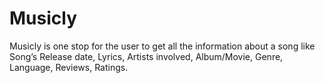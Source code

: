 # Musicly
Musicly is one stop for the user to get all the information about a song like Song’s Release date, Lyrics, Artists involved, Album/Movie, Genre, Language, Reviews, Ratings. 
